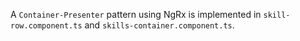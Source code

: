  A `Container-Presenter` pattern using NgRx is implemented in `skill-row.component.ts` and `skills-container.component.ts`.